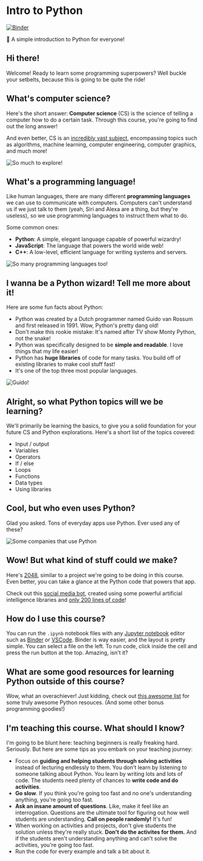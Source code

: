 # Intro to Python

[![Binder](https://mybinder.org/badge_logo.svg)](https://mybinder.org/v2/gh/LadueCS/Intro-to-Python/HEAD)

🐍 A simple introduction to Python for everyone!


## Hi there!

Welcome! Ready to learn some programming superpowers? Well buckle your setbelts, because this is going to be quite the ride!


## What's computer science?

Here's the short answer: **Computer science** (CS) is the science of telling a computer how to do a certain task. Through this course, you're going to find out the long answer!

And even better, CS is an [incredibly vast subject](https://en.wikipedia.org/wiki/Computer_science#Fields), encompassing topics such as algorithms, machine learning, computer engineering, computer graphics, and much more!

![So much to explore!](https://c1.staticflickr.com/5/4387/36231833334_3252f05552_b.jpg)


## What's a programming language!

Like human languages, there are many different **programming languages** we can use to communicate with computers. Computers can't understand us if we just talk to them (yeah, Siri and Alexa are a thing, but they're useless), so we use programming languages to instruct them what to do.

Some common ones:
- **Python**: A simple, elegant language capable of powerful wizardry!
- **JavaScript**: The language that powers the world wide web!
- **C++**: A low-level, efficient language for writing systems and servers.

![So many programming languages too!](https://gowithcode.com/wp-content/uploads/2021/04/top-programming-languages.jpg)


## I wanna be a Python wizard! Tell me more about it!

Here are some fun facts about Python:
- Python was created by a Dutch programmer named Guido van Rossum and first released in 1991. Wow, Python's pretty dang old!
- Don't make this rookie mistake: It's named after TV show Monty Python, not the snake!
- Python was specifically designed to be **simple and readable**. I love things that my life easier!
- Python has **huge libraries** of code for many tasks. You build off of existing libraries to make cool stuff fast!
- It's one of the top three most popular languages.

![Guido!](https://upload.wikimedia.org/wikipedia/commons/thumb/6/66/Guido_van_Rossum_OSCON_2006.jpg/320px-Guido_van_Rossum_OSCON_2006.jpg)


## Alright, so what Python topics will we be learning?

We'll primarily be learning the basics, to give you a solid foundation for your future CS and Python explorations. Here's a short list of the topics covered:
- Input / output
- Variables
- Operators
- If / else
- Loops
- Functions
- Data types
- Using libraries


## Cool, but who even uses Python?

Glad you asked. Tons of everyday apps use Python. Ever used any of these?

![Some companies that use Python](https://blog.electroica.com/wp-content/uploads/2020/01/python-in-tech-industry.jpg)


## Wow! But what kind of stuff could *we* make?

Here's [2048](https://repl.it/@Ta180m/2048#main.py), similar to a project we're going to be doing in this course. Even better, you can take a glance at the Python code that powers that app.

Check out this [social media bot](https://social.exozy.me/@ebooks/), created using some powerful artificial intelligence libraries and [only 200 lines of code](https://git.exozy.me/Ta180m/ebooks)!


## How do I use this course?

You can run the `.ipynb` notebook files with any [Jupyter notebook](https://jupyter.org/) editor such as [Binder](https://mybinder.org/v2/gh/LadueCS/Intro-to-Python/HEAD) or [VSCode](https://code.visualstudio.com/docs/datascience/jupyter-notebooks). Binder is way easier, and the layout is pretty simple. You can select a file on the left. To run code, click inside the cell and press the run button at the top. Amazing, isn't it?


## What are some good resources for learning Python outside of this course?

Wow, what an overachiever! Just kidding, check out [this awesome list](https://github.com/LadueCS/Awesome-CS#python) for some truly awesome Python resouces. (And some other bonus programming goodies!)


## I'm teaching this course. What should I know?

I'm going to be blunt here: teaching beginners is really freaking hard. Seriously. But here are some tips as you embark on your teaching journey:
- Focus on **guiding and helping students through solving activities** instead of lecturing endlessly to them. You don't learn by listening to someone talking about Python. You learn by writing lots and lots of code. The students need plenty of chances to **write code and do activities**.
- **Go slow**. If you think you're going too fast and no one's understanding anything, you're going too fast.
- **Ask an insane amount of questions**. Like, make it feel like an interrogation. Questions are the ultimate tool for figuring out how well students are understanding. **Call on people randomly!** It's fun!
- When working on activities and projects, don't give students the solution unless they're really stuck. **Don't do the activites for them.** And if the students aren't understanding anything and can't solve the activities, you're going too fast.
- Run the code for every example and talk a bit about it.
